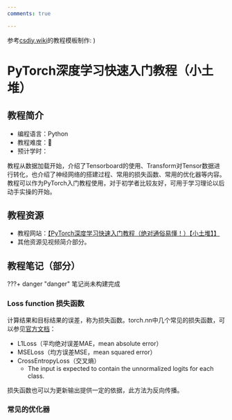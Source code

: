 ```yaml
---
comments: true

---
```


参考[csdiy.wiki](https://csdiy.wiki)的教程模板制作: )
# PyTorch深度学习快速入门教程（小土堆）

## 教程简介

- 编程语言：Python
- 教程难度：🌟
- 预计学时：

教程从数据加载开始，介绍了Tensorboard的使用、Transform对Tensor数据进行转化，也介绍了神经网络的搭建过程、常用的损失函数、常用的优化器等内容。教程可以作为PyTorch入门教程使用，对于初学者比较友好，可用于学习理论以后动手实操的开始。

## 教程资源

- 教程网站：[【PyTorch深度学习快速入门教程（绝对通俗易懂！）【小土堆】】](https://www.bilibili.com/video/BV1hE411t7RN/?p=23&share_source=copy_web&vd_source=8d1c3033412c6507322ab8cb464a1a5c)
- 其他资源见视频简介部分。

## 教程笔记（部分）

???+ danger "danger"
    笔记尚未构建完成



### Loss function 损失函数
计算结果和目标结果的误差，称为损失函数。torch.nn中几个常见的损失函数，可以参见[官方文档](https://pytorch.org/docs/stable/nn.html#loss-functions)：

- L1Loss（平均绝对误差MAE，mean absolute error）
- MSELoss（均方误差MSE，mean squared error）
- CrossEntropyLoss（交叉熵）
	- The input is expected to contain the unnormalized logits for each class.

损失函数也可以为更新输出提供一定的依据，此方法为反向传播。
### 常见的优化器

